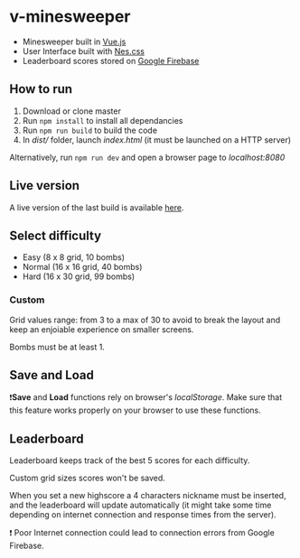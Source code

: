 # v-minesweeper
* Minesweeper built in [Vue.js](https://vuejs.org/)
* User Interface built with [Nes.css](https://www.npmjs.com/package/nes.css)
* Leaderboard scores stored on [Google Firebase](https://firebase.google.com/)

## How to run
1. Download or clone master
2. Run `npm install` to install all dependancies
3. Run `npm run build` to build the code
4. In _dist/_ folder, launch _index.html_ (it must be launched on a HTTP server)

Alternatively, run `npm run dev` and open a browser page to _localhost:8080_

## Live version
A live version of the last build is available [here](https://samu9.github.io/v-minesweeper).

## Select difficulty
* Easy (8 x 8 grid, 10 bombs)
* Normal (16 x 16 grid, 40 bombs)
* Hard (16 x 30 grid, 99 bombs)

### Custom 
Grid values range: from 3 to a max of 30 to avoid to break the layout and keep an enjoiable experience on smaller screens.

Bombs must be at least 1.

## Save and Load
 :exclamation:**Save** and **Load** functions rely on browser's _localStorage_.
 Make sure that this feature works properly on your browser to use these functions.

 ## Leaderboard
 Leaderboard keeps track of the best 5 scores for each difficulty.
 
 Custom grid sizes scores won't be saved.
 
 When you set a new highscore a 4 characters nickname must be inserted, and the leaderboard will update automatically (it might take some time depending on internet connection and response times from the server).
 
 :exclamation: Poor Internet connection could lead to connection errors from Google Firebase.
 
 
